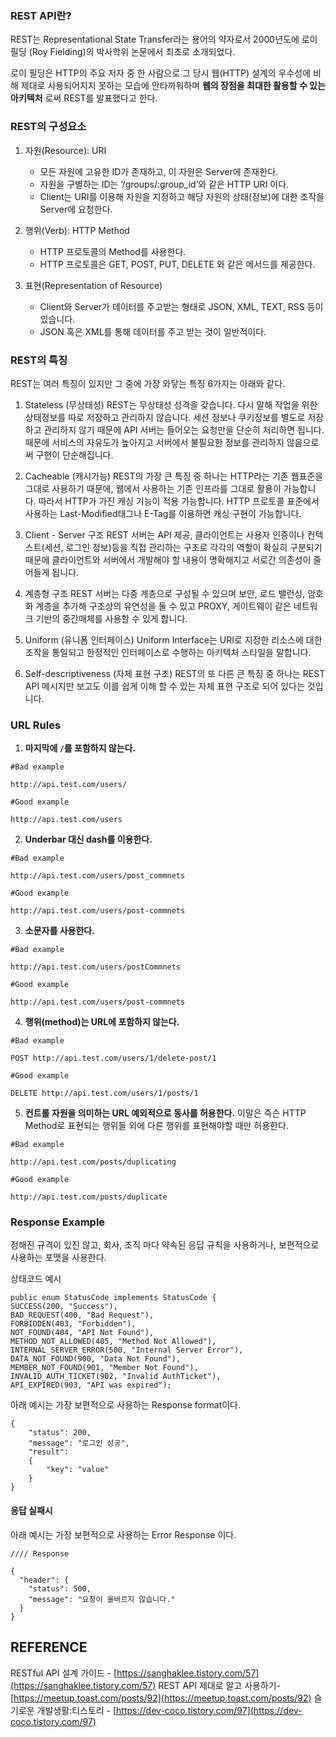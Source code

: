 ### REST API란?

REST는 Representational State Transfer라는 용어의 약자로서 2000년도에 로이 필딩 (Roy Fielding)의 박사학위 논문에서 최초로 소개되었다.

로이 필딩은 HTTP의 주요 저자 중 한 사람으로 그 당시 웹(HTTP) 설계의 우수성에 비해 제대로 사용되어지지 못하는 모습에 안타까워하며 **웹의 장점을 최대한 활용할 수 있는 아키텍처** 로써 REST를 발표했다고 한다.
<br>

### REST의 구성요소

1. 자원(Resource): URI
    * 모든 자원에 고유한 ID가 존재하고, 이 자원은 Server에 존재한다.
    * 자원을 구별하는 ID는 ‘/groups/:group\_id’와 같은 HTTP URI 이다.
    * Client는 URI를 이용해 자원을 지정하고 해당 자원의 상태(정보)에 대한 조작을 Server에 요청한다.
    
    
2. 행위(Verb): HTTP Method
    * HTTP 프로토콜의 Method를 사용한다.
    * HTTP 프로토콜은 GET, POST, PUT, DELETE 와 같은 메서드를 제공한다.
    
    
3. 표현(Representation of Resource)
    * Client와 Server가 데이터를 주고받는 형태로 JSON, XML, TEXT, RSS 등이 있습니다.
    * JSON 혹은 XML를 통해 데이터를 주고 받는 것이 일반적이다.
    
    

### REST의 특징

REST는 여러 특징이 있지만 그 중에 가장 와닿는 특징 6가지는 아래와 같다.

1. Stateless (무상태성)
  REST는 무상태성 성격을 갖습니다. 다시 말해 작업을 위한 상태정보를 따로 저장하고 관리하지 않습니다. 세션 정보나 쿠키정보를 별도로 저장하고 관리하지 않기 때문에 API 서버는 들어오는 요청만을 단순히 처리하면 됩니다. 때문에 서비스의 자유도가 높아지고 서버에서 불필요한 정보를 관리하지 않음으로써 구현이 단순해집니다.

  

2. Cacheable (캐시가능)
  REST의 가장 큰 특징 중 하나는 HTTP라는 기존 웹표준을 그대로 사용하기 때문에, 웹에서 사용하는 기존 인프라를 그대로 활용이 가능합니다. 따라서 HTTP가 가진 캐싱 기능이 적용 가능합니다. HTTP 프로토콜 표준에서 사용하는 Last-Modified태그나 E-Tag를 이용하면 캐싱 구현이 가능합니다.

  

3. Client - Server 구조
  REST 서버는 API 제공, 클라이언트는 사용자 인증이나 컨텍스트(세션, 로그인 정보)등을 직접 관리하는 구조로 각각의 역할이 확실히 구분되기 때문에 클라이언트와 서버에서 개발해야 할 내용이 명확해지고 서로간 의존성이 줄어들게 됩니다.

  

4. 계층형 구조
  REST 서버는 다중 계층으로 구성될 수 있으며 보안, 로드 밸런싱, 암호화 계층을 추가해 구조상의 유연성을 둘 수 있고 PROXY, 게이트웨이 같은 네트워크 기반의 중간매체를 사용할 수 있게 합니다.

  

5. Uniform (유니폼 인터페이스)
  Uniform Interface는 URI로 지정한 리소스에 대한 조작을 통일되고 한정적인 인터페이스로 수행하는 아키텍처 스타일을 말합니다.

  

6. Self-descriptiveness (자체 표현 구조)
  REST의 또 다른 큰 특징 중 하나는 REST API 메시지만 보고도 이를 쉽게 이해 할 수 있는 자체 표현 구조로 되어 있다는 것입니다.



### URL Rules

1. **마지막에 `/`를 포함하지 않는다.**

```
#Bad example

http://api.test.com/users/
```

```
#Good example

http://api.test.com/users
```

2. **Underbar 대신 dash를 이용한다.**

```
#Bad example

http://api.test.com/users/post_commnets
```

```
#Good example

http://api.test.com/users/post-commnets
```

3. **소문자를 사용한다.**

```
#Bad example

http://api.test.com/users/postCommnets
```

```
#Good example

http://api.test.com/users/post-commnets
```

4. **행위(method)는 URL에 포함하지 않는다.**

```
#Bad example

POST http://api.test.com/users/1/delete-post/1
```

```
#Good example

DELETE http://api.test.com/users/1/posts/1
```

5. **컨트롤 자원을 의미하는 URL 예외적으로 동사를 허용한다.**
이말은 즉슨 HTTP Method로 표현되는 행위들 외에 다른 행위를 표현해야할 때만 허용한다.

```
#Bad example

http://api.test.com/posts/duplicating
```

```
#Good example

http://api.test.com/posts/duplicate
```



### Response Example

정해진 규격이 있진 않고, 회사, 조직 마다 약속된 응답 규칙을 사용하거나, 보편적으로 사용하는 포맷을 사용한다.

상태코드 예시

```
public enum StatusCode implements StatusCode {
SUCCESS(200, "Success"),
BAD_REQUEST(400, "Bad Request"),
FORBIDDEN(403, "Forbidden"),
NOT_FOUND(404, "API Not Found"),
METHOD_NOT_ALLOWED(405, "Method Not Allowed"),
INTERNAL_SERVER_ERROR(500, "Internal Server Error"),
DATA_NOT_FOUND(900, "Data Not Found"),
MEMBER_NOT_FOUND(901, "Member Not Found"),
INVALID_AUTH_TICKET(902, "Invalid AuthTicket"),
API_EXPIRED(903, "API was expired");
```

아래 예시는 가장 보편적으로 사용하는 Response format이다.


```
{ 
	"status": 200, 
	"message": "로그인 성공", 
	"result": 
	{ 
		"key": "value" 
	} 
}
```



#### 응답 실패시

아래 예시는 가장 보편적으로 사용하는 Error Response 이다.

```
//// Response

{
  "header": {
    "status": 500,
    "message": "요청이 올바르지 않습니다."
  }
}
```



## REFERENCE

RESTful API 설계 가이드 - [https://sanghaklee.tistory.com/57](https://sanghaklee.tistory.com/57)
REST API 제대로 알고 사용하기- [https://meetup.toast.com/posts/92](https://meetup.toast.com/posts/92)
슬기로운 개발생활:티스토리 - [https://dev-coco.tistory.com/97](https://dev-coco.tistory.com/97)